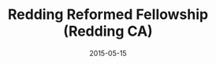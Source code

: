 ---
date: &id001 2015-05-15
end_date: null
location:
  address: null
  city: Redding
  state: CA
minister:
- end: 2015-05-15
  name: Gene L. Crow
  start: 2008-01-01
  type: Organizing Pastor
- end: null
  name: Gene L. Crow
  start: 2015-01-01
  type: Pastor
ministers:
- Gene L. Crow
- Gene L. Crow
name: Redding Reformed Fellowship
names:
- end: null
  name: Redding Reformed Fellowship
  start: 2015-05-15
origination_date: *id001
raw_data: 'AR Redding

  Redding Reformed Fellowship (May 15, 2015- )

  (was Trinity Presbyterian mission work, Shasta Lake, 2001-2010)

  Org. Pastor: Gene L. Crow, 2008-15

  Pastor: Gene. L. Crow, 2015-

  '
received_from: null
states:
- CA
status:
  active: true
  end_date: null
  reason: null
  received_from: null
  withdrawal_to: null
title: Redding Reformed Fellowship (Redding CA)
year_established:
- 2015

---